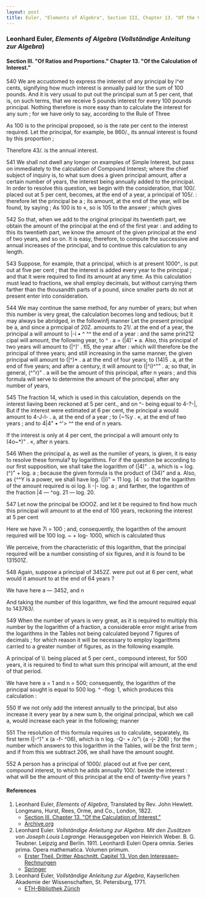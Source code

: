 ```yaml
---
layout: post
title: Euler, "Elements of Algebra", Section III, Chapter 13. "Of the Calculation of Interest."
---
```


### Leonhard Euler, *Elements of Algebra* (*Vollständige Anleitung zur Algebra*)

#### Section III. "Of Ratios and Proportions." Chapter 13. "Of the Calculation of Interest."

<span class="art">540</span> We are accustomed to express the interest of any
principal by i^er cents, signifying how much interest is annually paid lor the sum of 100 pounds. And it is very
usual to put out the principal sum at 5 per cent, that is, on
such terms, that we receive 5 pounds interest for every 100
pounds principal. Nothing therefore is more easy than to
calculate the interest for any sum ; for we have only to say,
according to the Rule of Three

As 100 is to the principal proposed, so is the rate per
cent to the interest required. Let the principal, for example, be 860/., its annual interest is found by this proportion ;


Therefore 43/. is the annual interest.

<span class="art">541</span> We shall not dwell any longer on examples of
Simple Interest, but pass on immediately to the calculation
of Compound Interest; where the chief subject of inquiry
is, to what sum does a given principal amount, after a
certain number of years, the interest being annually added
to the principal. In order to resolve this question, we begin
with the consideration, that 100/. placed out at 5 per cent,
becomes, at the end of a year, a principal of 105/. : therefore
let the principal be a ; its amount, at the end of the year,
will be found, by saying ; As 100 is to «, so is 105 to the
answer ; which gives


<span class="art">542</span> So that, when we add to the original principal its
twentieth part, we obtain the amount of the principal
at the end of the first year : and adding to this its twentieth
part, we know the amount of the given principal at the end
of two years, and so on. It is easy, therefore, to compute the
successive and annual increases of the principal, and to continue this calculation to any length.



<span class="art">543</span> Suppose, for example, that a principal, which is at
present 1000^., is put out at five per cent ; that the interest
is added every year to the principal ; and that it were required to find its amount at any time. As this calculation
must lead to fractions, we shall employ decimals, but without carrying them farther than the thousandth parts of a
pound, since smaller parts do not at present enter into consideration.




<span class="art">544</span> We may continue the same method, for any number
of years; but when this number is very great, the calculation becomes long and tedious; but it may always be
abridged, in the followinfj manner
Let the present principal be a, and since a prmcipal of
20Z. amounts to 21/. at the end of a year, the principal a will
amount to |-i • ^ ^^ the end of a year : and the same prin212
cipal will amount, the following year, to ^ . a = (|4)' • a.
Also, this principal of two years will amount to (|^)' . fl5, the
year after : which will therefore be the principal of three
years; and still increasing in the same manner, the given
principal will amount to (|^)* . a at the end of four years;
to (14)5 . a, at the end of five years; and after a century,
it will amount to (|^i)^"" . a; so that, in general, (^"r)" . a
will be the amount of this principal, after n years ; and this
formula will serve to determine the amount of the principal,
after any number of years,

    
<span class="art">545</span> The fraction 14, which is used in this calculation,
depends on the interest liaving been reckoned at 5 per cent.,
and on ^\- being equal to 4-?-|, But if the interest were
estimated at 6 per cent, the principal a would amount to
4-J-l- . a, at the end of a year ; to {~%y . «, at the end of
two years ; and to 4|4" • ^'> ^^ the end of n years.
    
If the interest is only at 4 per cent, the principal a will
amount only to (4o~*)" . «, after n years.
    
<span class="art">546</span> When the principal a, as well as the numlier of
years, is given, it is easy to resolve these formula? by logarithms. For if the question be according to our first supposition, we shall take the logarithm of (|4)" . a, which is
= log. (^)" + log. a ; because the given formula is the
product of (34)" and a. Also, as {\^^Y is a power, we shall
have log. (|i)" = 11 log. |4 : so that the logarithm of the
amount required is oi log. li -|- log. a ; and farther, the
logarithm of the fraction |4 — ^og. 21 — log. 20.
    
<span class="art">547</span> Let now the principal be lOOOZ. and let it be required
to find how much this principal will amount to at the end of
100 years, reckoning the interest at 5 per cent
    
Here we have 7i = 100 ; and, consequently, the logarithm
of the amount required will be 100 log. \~ + log- 1000,
which is calculated thus
    
    
    
    
    
We perceive, from the characteristic of this logarithm,
that the principal required will be a number consisting of
six figures, and it is found to be 131501Z.
    
<span class="art">548</span> Again, suppose a principal of 3452Z. were put out at
6 per cent, what would it amount to at the end of 64
years ?
    
We have here a — 3452, and n
    
    
    
And taking the number of this logarithm, we find the
amount required equal to 143763/.

    
<span class="art">549</span> When the number of years is very great, as it is required to multiply this number by the logarithm of a fraction, a considerable error might arise from the logarithms in
the Tables not being calculated beyond 7 figures of decimals
;
for which reason it will be necessary to employ logarithms
carried to a greater number of figures, as in the following
example.
    
A principal of \l. being placed at 5 per cent., compound
interest, for 500 years, it is required to find to what sum this
principal will amount, at the end of that period.

    
We have here a = 1 and n = 500; consequently, the
logarithm of the principal sought is equal to 500 log. ^ -flog: 1, which produces this calculation :
    
<span class="art">550</span> If we not only add the interest annually to the principal, but also increase it every year by a new sum b, the
original principal, which we call a, would increase each year
in the following; manner
    

    
    
    
    
<span class="art">551</span> The resolution of this formula requires us to calculate, separately, its first term (|-^)" x (a -f- ^06), which is
n log. -Q- + /o"\ {a -j- 206) ; for the number which answers
to this logarithm in the Tables, will be the first term ; and
if from this we subtract 206, we shall have the amount
sought.
    
<span class="art">552</span> A person has a principal of 1000/. placed out at
five per cent, compound interest, to which he adds annually
100/. beside the interest : what will be the amount of this
principal at the end of twenty-five years ?


#### References

1. Leonhard Euler, *Elements of Algebra*, Translated by Rev. John Hewlett. Longmans, Hurst, Rees, Orme, and Co., London, 1822.
    - [Section III. Chapter 13. "Of the Calculation of Interest."](/assets/euler/en/III-13.pdf)
    - [Archive.org](https://archive.org/details/elementsofalgebr00euleuoft/)
2. Leonhard Euler. *Vollständige Anleitung zur Algebra. Mit den Zusätzen von Joseph Louis Lagrange.* Herausgegeben von Heinrich Weber. B. G. Teubner. Leipzig and Berlin. 1911. Leonhardi Euleri Opera omnia. Series prima. Opera mathematica. Volumen primum.
    - [Erster Theil. Dritter Abschnitt. Capitel 13. Von den Interessen-Rechnungen](/assets/euler/de/I-III-13.pdf)
    - [Springer](https://link.springer.com/book/9783764314002)
3. Leonhard Euler, *Vollständige Anleitung zur Algebra*, Kayserlichen Akademie der Wissenschaften, St. Petersburg, 1771.
    - [ETH-Bibliothek Zürich](https://doi.org/10.3931/e-rara-9093)
